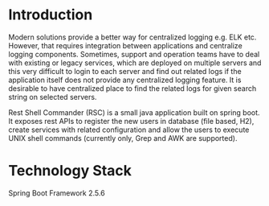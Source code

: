 # Introduction

Modern solutions provide a better way for centralized logging e.g. ELK etc. However, that requires integration between applications and centralize logging components. Sometimes, support and operation teams have to deal with existing or legacy services, which are deployed on multiple servers and this very difficult to login to each server and find out related logs if the application itself does not provide any centralized logging feature. It is desirable to have centralized place to find the related logs for given search string on selected servers.

Rest Shell Commander (RSC) is a small java application built on spring boot. It exposes rest APIs to register the new users in database (file based, H2), create services with related configuration and allow the users to execute UNIX shell commands (currently only, Grep and AWK are supported).


# Technology Stack

Spring Boot Framework 2.5.6
